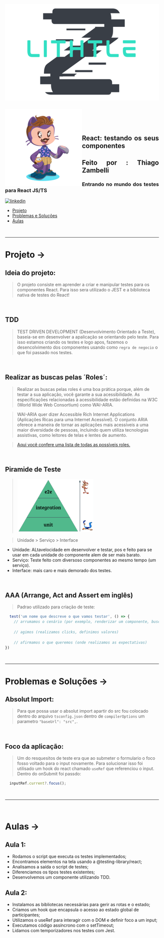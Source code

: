 ![Alt text](public/assets/logoLithtleZ.svg)

&nbsp;


<img align="left" width="50%" style="margin-top:-20px" src="public/assets/eu.png">

</br>
</br>

<div dsplay="inline-block">

<h2 align="justify">React: testando os seus componentes</h2>
<h2 align="justify">Feito por : Thiago Zambelli</h2>
<h3 align="justify">Entrando no mundo dos testes para React JS/TS</h3>
 
  <a href="https://www.linkedin.com/in/thiagozambelli">
    <img width="80px" src="https://i.ibb.co/RyZx12b/linkedin.png" alt="linkedin" style="vertical-align:top;">
  </a>
</div>

- [Projeto](#projeto)
- [Problemas e Soluções](#problemas__solucoes)
- [Aulas](#aulas)

&nbsp;

---

# Projeto -> <div id="porjeto"></div>

## Ideia do projeto:
> O projeto consiste em aprender a  criar e manipular testes para os componentes React. Para isso sera utilizado o JEST e a biblioteca nativa de testes do React!

&nbsp;

## TDD
> TEST DRIVEN DEVELOPMENT (Desenvolvimento Orientado a Teste), baseia-se em desenvolver a apalicação se orientando pelo teste. Para isso estamos criando os testes e logo apos, fazemos o desencolvimento dos componentes usando como `regra de negocio` o que foi passado nos testes.

&nbsp;

## Realizar as buscas pelas ´Roles´:
> Realizar as buscas pelas roles é uma boa prática porque, além de testar a sua aplicação, você garante a sua acessibilidade. As especificações relacionadas à acessibilidade estão definidas na W3C (World Wide Web Consortium) como WAI-ARIA.

> WAI-ARIA quer dizer Accessible Rich Internet Applications (Aplicações Ricas para uma Internet Acessível). O conjunto ARIA oferece a maneira de tornar as aplicações mais acessíveis a uma maior diversidade de pessoas, incluindo quem utiliza tecnologias assistivas, como leitores de telas e lentes de aumento.

> [Aqui você confere uma lista de todas as possíveis roles.](https://www.w3.org/TR/wai-aria-1.1/#role_definitions)

&nbsp;

## Piramide de Teste
  >![Alt text](public/assets/piramideDeTeste.png)
  
> Unidade > Serviço > Interface
  - Unidade: ALtavelocidade em desenvolver e testar, pos e feito para se usar em cada unidade do componente alem de ser mais barato.
  - Serviço: Teste feito com diversoso componentes ao mesmo tempo (um serviço).
  - Interface: mais caro e mais demorado dos testes. 

&nbsp;

## AAA (Arrange, Act and Assert em inglês)
> Padrao utilizado para criação de teste:
~~~JavaScript
  test('um nome que descreve o que vamos testar', () => {
    // arrumamos o cenário (por exemplo, renderizar um componente, buscamos componentes)

    // agimos (realizamos clicks, definimos valores)

    // afirmamos o que queremos (onde realizamos as expectativas)
})
~~~

&nbsp;

---

# Problemas e Soluções -> <div id="problemas__solucoes"></div>

## Absolut Import:
> Para que possa usar o absolut import apartir do src fou colocado dentro do arquivo `tsconfig.json` dentro de `compilerOptions` um parametro `"baseUrl": "src",`.

&nbsp;

## Foco da aplicação:
> Um do resquesitos de teste era que ao submeter o formulario o foco fosso voltado para o input novamente. Para solucionar isso foi utilisado um hook do react chamado `useRef` que referenciou o input. Dentro do onSubmit foi passdo:

  ~~~JavaScript
    inputRef.current?.focus();
  ~~~

&nbsp;

---

&nbsp;

# Aulas -> <div id="aulas"></div>

## Aula 1:

- Rodamos o script que executa os testes implementados;
- Encontramos elementos na tela usando a @testing-library/react;
- Analisamos a saída o script de testes;
- Diferenciamos os tipos testes existentes;
- Desenvolvemos um componente utilizando TDD.

## Aula 2:

- Instalamos as bibliotecas necessárias para gerir as rotas e o estado;
- Criamos um hook que encapsula o acesso ao estado global de participantes;
- Utilizamos o useRef para interagir com o DOM e definir foco a um input;
- Executamos código assíncrono com o setTimeout;
- Lidamos com temporizadores nos testes com Jest.

